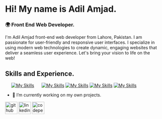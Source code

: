 # Hi! My name is Adil Amjad.
### 🌍 Front End Web Developer.

I'm Adil Amjad front-end web developer from Lahore, Pakistan. I am passionate for user-friendly and responsive user interfaces. I specialize in using modern web technologies to create dynamic, engaging websites that deliver a seamless user experience. Let's bring your vision to life on the web!

## Skills and Experience.
<span style="padding: 20px;">[![My Skills](https://skillicons.dev/icons?i=html)](https://skillicons.dev) </span>
[![My Skills](https://skillicons.dev/icons?i=css)](https://skillicons.dev)
[![My Skills](https://skillicons.dev/icons?i=bootstrap)](https://skillicons.dev)
[![My Skills](https://skillicons.dev/icons?i=js)](https://skillicons.dev)
[![My Skills](https://skillicons.dev/icons?i=react)](https://skillicons.dev)

- 🔭 I’m currently working on my own projects. 


[<img src='https://cdn.jsdelivr.net/npm/simple-icons@3.0.1/icons/github.svg' alt='github' height='40'>](https://github.com/adilarain00)  [<img src='https://cdn.jsdelivr.net/npm/simple-icons@3.0.1/icons/linkedin.svg' alt='linkedin' height='40'>](https://www.linkedin.com/in/adilarain00/)  [<img src='https://cdn.jsdelivr.net/npm/simple-icons@3.0.1/icons/codepen.svg' alt='codepen' height='40'>](https://codepen.io/adilarain00)  

